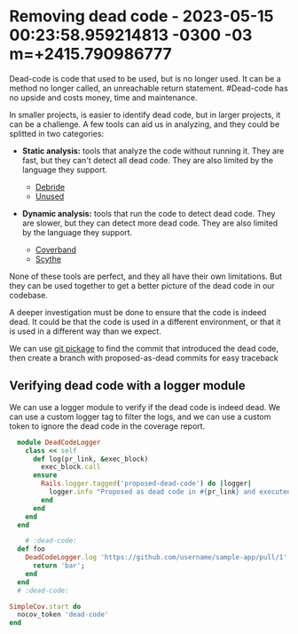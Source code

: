 # Removing dead code - 2023-05-15 00:23:58.959214813 -0300 -03 m=+2415.790986777

Dead-code is code that used to be used, but is no longer used. It can be a method no longer called, an unreachable return statement. #Dead-code has no upside and costs money, time and maintenance.

In smaller projects, is easier to identify dead code, but in larger projects, it can be a challenge. A few tools can aid us in analyzing, and they could be splitted in two categories:

*   **Static analysis:** tools that analyze the code without running it. They are fast, but they can't detect all dead code. They are also limited by the language they support.

    *   [Debride](https://github.com/seattlerb/debride)
    *   [Unused](https://github.com/unused-code/unused)

*   **Dynamic analysis:** tools that run the code to detect dead code. They are slower, but they can detect more dead code. They are also limited by the language they support.

    *   [Coverband](https://github.com/danmayer/coverband)
    *   [Scythe](https://github.com/michaelfeathers/scythe)

None of these tools are perfect, and they all have their own limitations. But they can be used together to get a better picture of the dead code in our codebase.

A deeper investigation must be done to ensure that the code is indeed dead. It could be that the code is used in a different environment, or that it is used in a different way than we expect.

We can use [git pickage](http://www.philandstuff.com/2014/02/09/git-pickaxe.html) to find the commit that introduced the dead code, then create a branch with proposed-as-dead commits for easy traceback

## Verifying dead code with a logger module

We can use a logger module to verify if the dead code is indeed dead. We can use a custom logger tag to filter the logs, and we can use a custom token to ignore the dead code in the coverage report.

```ruby
  module DeadCodeLogger
    class << self
      def log(pr_link, &exec_block)
        exec_block.call
      ensure
        Rails.logger.tagged('proposed-dead-code') do |logger|
          logger.info "Proposed as dead code in #{pr_link} and executed at #{exec_block.source_location}"
        end
      end
    end
  end

    # :dead-code:
  def foo
    DeadCodeLogger.log 'https://github.com/username/sample-app/pull/1' do
      return 'bar';
    end
  end
  # :dead-code:

SimpleCov.start do
  nocov_token 'dead-code'
end
```

